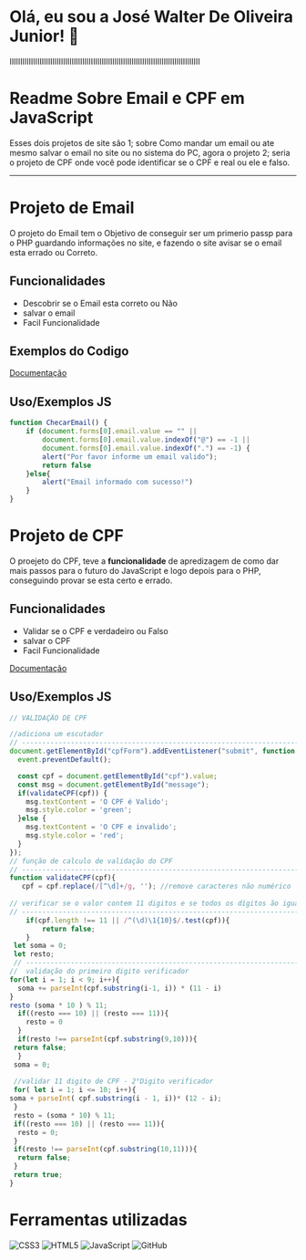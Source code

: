 

# Olá, eu sou a José Walter De Oliveira Junior! 👋
IIIIIIIIIIIIIIIIIIIIIIIIIIIIIIIIIIIIIIIIIIIIIIIIIIIIIIIIIIIIIIIIIIIIIIIIIIIIIIIIIIIIIIIII
# Readme Sobre Email e CPF em JavaScript

Esses dois projetos de site são 1; sobre Como mandar um email ou ate mesmo salvar o email no site ou no sistema do PC, agora o projeto 2; seria o projeto de CPF onde você pode identificar se o CPF e real ou ele e falso.

---
# Projeto de Email   
O projeto do Email tem o Objetivo de conseguir ser um primerio passp para o PHP guardando informações no site, e fazendo o site avisar se o email esta errado ou Correto.
## Funcionalidades

- Descobrir se o Email esta correto ou Não
- salvar o email 
- Facil Funcionalidade 

## Exemplos do Codigo

[Documentação](https://link-da-documentação)
## Uso/Exemplos JS

```javascript
function ChecarEmail() {
    if (document.forms[0].email.value == "" ||
        document.forms[0].email.value.indexOf("@") == -1 ||
        document.forms[0].email.value.indexOf(".") == -1) {
        alert("Por favor informe um email valido");
        return false
    }else{
        alert("Email informado com sucesso!")
    }
}
```
# Projeto de CPF
O proejeto do CPF, teve a **funcionalidade** de apredizagem de como dar mais passos para o futuro do JavaScript e logo depois para o PHP, conseguindo provar se esta certo e errado.
## Funcionalidades

- Validar se o CPF e verdadeiro ou Falso
- salvar o CPF
- Facil Funcionalidade 

[Documentação](https://link-da-documentação)

## Uso/Exemplos JS

```javascript
// VALIDAÇÃO DE CPF

//adiciona um escutador
// -------------------------------------------------------------------------------------------------------------------
document.getElementById("cpfForm").addEventListener("submit", function (event) {
  event.preventDefault();

  const cpf = document.getElementById("cpf").value;
  const msg = document.getElementById("message");
  if(validateCPF(cpf)) {
    msg.textContent = 'O CPF é Valido';
    msg.style.color = 'green';
  }else {
    msg.textContent = 'O CPF e invalido';
    msg.style.color = 'red';
  }
});
// função de calculo de validação do CPF
// ----------------------------------------------------------------------------------------------------------
function validateCPF(cpf){
   cpf = cpf.replace(/[^\d]+/g, ''); //remove caracteres não numérico
 
// verificar se o valor contem 11 digitos e se todos os dígitos ão iguais
// --------------------------------------------------------------------------------------------------------
    if(cpf.length !== 11 || /^(\d)\1{10}$/.test(cpf)){
        return false;
    }
 let soma = 0;
 let resto;
 // --------------------------------------------------------------------------------------------------------
//  validação do primeiro digito verificador
for(let i = 1; i < 9; i++){
  soma += parseInt(cpf.substring(i-1, i)) * (11 - i)
}
resto (soma * 10 ) % 11;
  if((resto === 10) || (resto === 11)){
    resto = 0
  }
  if(resto !== parseInt(cpf.substring(9,10))){
 return false;
  }
 soma = 0;
 
 //validar 11 digito de CPF - 2°Digito verificador
 for( let i = 1; i <= 10; i++){
soma + parseInt( cpf.substring(i - 1, i))* (12 - i);
 }
 resto = (soma * 10) % 11;
 if((resto === 10) || (resto === 11)){
  resto = 0;
 }
 if(resto !== parseInt(cpf.substring(10,11))){
  return false;
 }
 return true;
}
```
# Ferramentas utilizadas
![CSS3](https://camo.githubusercontent.com/472c222e8f240a48ae51cd9b082a1b857be809dcd851a25150890c2da50c13a5/68747470733a2f2f696d672e736869656c64732e696f2f62616467652f435353332d3135373242363f7374796c653d666f722d7468652d6261646765266c6f676f3d63737333266c6f676f436f6c6f723d7768697465)
![HTML5](https://img.shields.io/badge/HTML5-E34F26?style=for-the-badge&logo=html5&logoColor=white)
![JavaScript](https://img.shields.io/badge/JavaScript-F7DF1E?style=for-the-badge&logo=javascript&logoColor=white)
![GitHub](https://img.shields.io/badge/GitHub-181717?style=for-the-badge&logo=github&logoColor=white)


